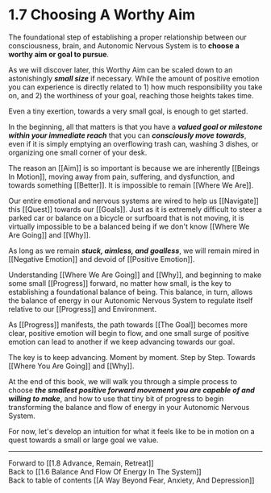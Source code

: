 # 1.7 Choosing A Worthy Aim

The foundational step of establishing a proper relationship between our consciousness, brain, and Autonomic Nervous System is to **choose a worthy aim or goal to pursue**.

As we will discover later, this Worthy Aim can be scaled down to an astonishingly ***small size*** if necessary. While the amount of positive emotion you can experience is directly related to 1) how much responsibility you take on, and 2) the worthiness of your goal, reaching those heights takes time.

Even a tiny exertion, towards a very small goal, is enough to get started. 

In the beginning, all that matters is that you have a ***valued goal or milestone within your immediate reach*** that you can ***consciously move towards***, even if it is simply emptying an overflowing trash can, washing 3 dishes, or organizing one small corner of your desk.

The reason an [[Aim]] is so important is because we are inherently [[Beings In Motion]], moving away from pain, suffering, and dysfunction, and towards something [[Better]]. It is impossible to remain [[Where We Are]].

Our entire emotional and nervous systems are wired to help us [[Navigate]] this [[Quest]] towards our [[Goals]]. Just as it is extremely difficult to steer a parked car or balance on a bicycle or surfboard that is not moving, it is virtually impossible to be a balanced being if we don't know [[Where We Are Going]] and [[Why]]. 

As long as we remain ***stuck, aimless, and goalless***, we will remain mired in [[Negative Emotion]] and devoid of [[Positive Emotion]].

Understanding [[Where We Are Going]] and [[Why]], and beginning to make some small [[Progress]] forward, no matter how small, is the key to establishing a foundational balance of being. This balance, in turn, allows the balance of energy in our Autonomic Nervous System to regulate itself relative to our [[Progress]] and Environment.

As [[Progress]] manifests, the path towards [[The Goal]] becomes more clear,  positive emotion will begin to flow, and one small surge of positive emotion can lead to another if we keep advancing towards our goal.

The key is to keep advancing. Moment by moment. Step by Step. Towards [[Where You Are Going]] and [[Why]]. 

At the end of this book, we will walk you through a simple process to choose ***the smallest positive forward movement you are capable of and willing to make***, and how to use that tiny bit of progress to begin transforming the balance and flow of energy in your Autonomic Nervous System.

For now, let's develop an intuition for what it feels like to be in motion on a quest towards a small or large goal we value.

___

Forward to [[1.8 Advance, Remain, Retreat]]      
Back to [[1.6 Balance And Flow Of Energy In The System]]      
Back to table of contents [[A Way Beyond Fear, Anxiety, And Depression]]    

